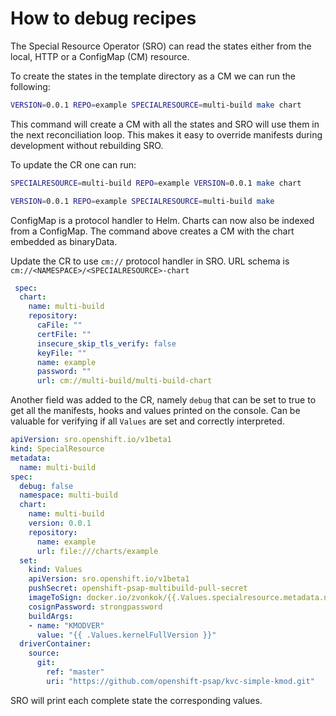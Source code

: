 # How to debug recipes

The Special Resource Operator (SRO) can read the states either from the local,
HTTP or a ConfigMap (CM) resource.

To create the states in the template directory as a CM we can run the
following:

```bash
VERSION=0.0.1 REPO=example SPECIALRESOURCE=multi-build make chart
```

This command will create a CM with all the states and SRO will use them in the
next reconciliation loop. This makes it easy to override manifests during
development without rebuilding SRO.

To update the CR one can run:

```bash
SPECIALRESOURCE=multi-build REPO=example VERSION=0.0.1 make chart
```

```bash
VERSION=0.0.1 REPO=example SPECIALRESOURCE=multi-build make
```

ConfigMap is a protocol handler to Helm. Charts can now also be indexed from a ConfigMap.
The command above creates a CM with the chart embedded as binaryData.

Update the CR to use `cm://` protocol handler in SRO. URL schema is
`cm://<NAMESPACE>/<SPECIALRESOURCE>-chart`

```yaml
 spec:
  chart:
    name: multi-build
    repository:
      caFile: ""
      certFile: ""
      insecure_skip_tls_verify: false
      keyFile: ""
      name: example
      password: ""
      url: cm://multi-build/multi-build-chart
```

Another field was added to the CR, namely `debug` that can be set to true to get
all the manifests, hooks and values printed on the console. Can be valuable for
verifying if all `Values` are set and correctly interpreted.

```yaml
apiVersion: sro.openshift.io/v1beta1
kind: SpecialResource
metadata:
  name: multi-build
spec:
  debug: false
  namespace: multi-build
  chart:
    name: multi-build
    version: 0.0.1
    repository:
      name: example
      url: file:///charts/example
  set:
    kind: Values
    apiVersion: sro.openshift.io/v1beta1
    pushSecret: openshift-psap-multibuild-pull-secret
    imageToSign: docker.io/zvonkok/{{.Values.specialresource.metadata.name}}-{{.Values.groupName.driverContainer}}:v{{.Values.kernelFullVersion}}
    cosignPassword: strongpassword
    buildArgs:
    - name: "KMODVER"
      value: "{{ .Values.kernelFullVersion }}"
  driverContainer:
    source:
      git:
        ref: "master"
        uri: "https://github.com/openshift-psap/kvc-simple-kmod.git"
```

SRO will print each complete state the corresponding values.
